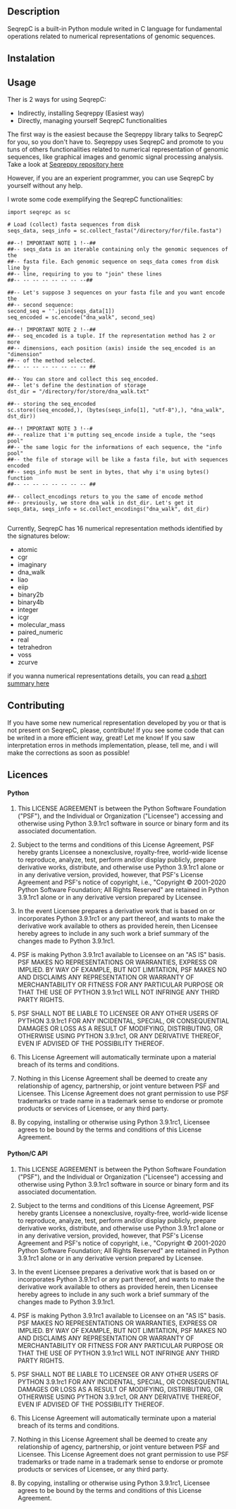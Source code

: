 ## Description
SeqrepC is a built-in Python module writed in C language for fundamental operations related to numerical representations of genomic sequences.

## Instalation

## Usage

Ther is 2 ways for using SeqrepC:
   * Indirectly, installing Seqreppy (Easiest way)
   * Directly, managing yourself SeqrepC functionalities


The first way is the easiest because the Seqreppy library talks to SeqrepC for you, so you don't have to. Seqreppy uses SeqrepC and promote to you tuns of others functionalities related to numerical representation of genomic sequences, like graphical images and genomic signal processing analysis.
Take a look at [Seqreppy repository here](https://github.com/ednilsonlomazi/seqreppy/tree/dev) 

However, if you are an experient programmer, you can use SeqrepC by yourself without any help.
 
I wrote some code exemplifying the SeqrepC functionalities: 

```
import seqrepc as sc

# Load (collect) fasta sequences from disk
seqs_data, seqs_info = sc.collect_fasta("/directory/for/file.fasta")

##--! IMPORTANT NOTE 1 !--##
##-- seqs_data is an iterable containing only the genomic sequences of the
##-- fasta file. Each genomic sequence on seqs_data comes from disk line by 
##-- line, requiring to you to "join" these lines
##-- -- -- -- -- -- -- --## 

##-- Let's suppose 3 sequences on your fasta file and you want encode the 
##-- second sequence:
second_seq = ''.join(seqs_data[1]) 
seq_encoded = sc.encode("dna_walk", second_seq)

##--! IMPORTANT NOTE 2 !--##
##-- seq_encoded is a tuple. If the representation method has 2 or more 
##-- dimensions, each position (axis) inside the seq_encoded is an "dimension" 
##-- of the method selected.
##-- -- -- -- -- -- -- -- ##

##-- You can store and collect this seq_encoded.
##-- let's define the destination of storage
dst_dir = "/directory/for/store/dna_walk.txt"

##-- storing the seq_encoded
sc.store((seq_encoded,), (bytes(seqs_info[1], "utf-8"),), "dna_walk", dst_dir))

##--! IMPORTANT NOTE 3 !--#
##-- realize that i'm putting seq_encode inside a tuple, the "seqs pool"
##-- the same logic for the informations of each sequence, the "info pool"
##-- the file of storage will be like a fasta file, but with sequences encoded
##-- seqs_info must be sent in bytes, that why i'm using bytes() function
##-- -- -- -- -- -- -- -- ##

##-- collect_encodings returs to you the same of encode method
##-- previously, we store dna_walk in dst_dir. Let's get it
seqs_data, seqs_info = sc.collect_encodings("dna_walk", dst_dir)
   
```

Currently, SeqrepC has 16 numerical representation methods identified by the signatures below:

* atomic
* cgr
* imaginary
* dna_walk
* liao
* eiip
* binary2b
* binary4b
* integer
* icgr
* molecular_mass
* paired_numeric
* real
* tetrahedron
* voss
* zcurve

if you wanna numerical representations details, you can read [a short summary here](https://github.com/ednilsonlomazi/seqreppy/blob/main/nr_summary.pdf)

## Contributing
If you have some new numerical representation developed by you or that is not present on SeqrepC, please, contribute! If you see some code that can be writed in a more efficient way, great! Let me know! 
If you saw interpretation erros in methods implementation, please, tell me, and i will make the corrections as soon as possible!

## Licences
#### Python

1. This LICENSE AGREEMENT is between the Python Software Foundation ("PSF"), and
   the Individual or Organization ("Licensee") accessing and otherwise using Python
   3.9.1rc1 software in source or binary form and its associated documentation.

2. Subject to the terms and conditions of this License Agreement, PSF hereby
   grants Licensee a nonexclusive, royalty-free, world-wide license to reproduce,
   analyze, test, perform and/or display publicly, prepare derivative works,
   distribute, and otherwise use Python 3.9.1rc1 alone or in any derivative
   version, provided, however, that PSF's License Agreement and PSF's notice of
   copyright, i.e., "Copyright © 2001-2020 Python Software Foundation; All Rights
   Reserved" are retained in Python 3.9.1rc1 alone or in any derivative version
   prepared by Licensee.

3. In the event Licensee prepares a derivative work that is based on or
   incorporates Python 3.9.1rc1 or any part thereof, and wants to make the
   derivative work available to others as provided herein, then Licensee hereby
   agrees to include in any such work a brief summary of the changes made to Python
   3.9.1rc1.

4. PSF is making Python 3.9.1rc1 available to Licensee on an "AS IS" basis.
   PSF MAKES NO REPRESENTATIONS OR WARRANTIES, EXPRESS OR IMPLIED.  BY WAY OF
   EXAMPLE, BUT NOT LIMITATION, PSF MAKES NO AND DISCLAIMS ANY REPRESENTATION OR
   WARRANTY OF MERCHANTABILITY OR FITNESS FOR ANY PARTICULAR PURPOSE OR THAT THE
   USE OF PYTHON 3.9.1rc1 WILL NOT INFRINGE ANY THIRD PARTY RIGHTS.

5. PSF SHALL NOT BE LIABLE TO LICENSEE OR ANY OTHER USERS OF PYTHON 3.9.1rc1
   FOR ANY INCIDENTAL, SPECIAL, OR CONSEQUENTIAL DAMAGES OR LOSS AS A RESULT OF
   MODIFYING, DISTRIBUTING, OR OTHERWISE USING PYTHON 3.9.1rc1, OR ANY DERIVATIVE
   THEREOF, EVEN IF ADVISED OF THE POSSIBILITY THEREOF.

6. This License Agreement will automatically terminate upon a material breach of
   its terms and conditions.

7. Nothing in this License Agreement shall be deemed to create any relationship
   of agency, partnership, or joint venture between PSF and Licensee.  This License
   Agreement does not grant permission to use PSF trademarks or trade name in a
   trademark sense to endorse or promote products or services of Licensee, or any
   third party.

8. By copying, installing or otherwise using Python 3.9.1rc1, Licensee agrees
   to be bound by the terms and conditions of this License Agreement.


#### Python/C API

1. This LICENSE AGREEMENT is between the Python Software Foundation ("PSF"), and
   the Individual or Organization ("Licensee") accessing and otherwise using Python
   3.9.1rc1 software in source or binary form and its associated documentation.

2. Subject to the terms and conditions of this License Agreement, PSF hereby
   grants Licensee a nonexclusive, royalty-free, world-wide license to reproduce,
   analyze, test, perform and/or display publicly, prepare derivative works,
   distribute, and otherwise use Python 3.9.1rc1 alone or in any derivative
   version, provided, however, that PSF's License Agreement and PSF's notice of
   copyright, i.e., "Copyright © 2001-2020 Python Software Foundation; All Rights
   Reserved" are retained in Python 3.9.1rc1 alone or in any derivative version
   prepared by Licensee.

3. In the event Licensee prepares a derivative work that is based on or
   incorporates Python 3.9.1rc1 or any part thereof, and wants to make the
   derivative work available to others as provided herein, then Licensee hereby
   agrees to include in any such work a brief summary of the changes made to Python
   3.9.1rc1.

4. PSF is making Python 3.9.1rc1 available to Licensee on an "AS IS" basis.
   PSF MAKES NO REPRESENTATIONS OR WARRANTIES, EXPRESS OR IMPLIED.  BY WAY OF
   EXAMPLE, BUT NOT LIMITATION, PSF MAKES NO AND DISCLAIMS ANY REPRESENTATION OR
   WARRANTY OF MERCHANTABILITY OR FITNESS FOR ANY PARTICULAR PURPOSE OR THAT THE
   USE OF PYTHON 3.9.1rc1 WILL NOT INFRINGE ANY THIRD PARTY RIGHTS.

5. PSF SHALL NOT BE LIABLE TO LICENSEE OR ANY OTHER USERS OF PYTHON 3.9.1rc1
   FOR ANY INCIDENTAL, SPECIAL, OR CONSEQUENTIAL DAMAGES OR LOSS AS A RESULT OF
   MODIFYING, DISTRIBUTING, OR OTHERWISE USING PYTHON 3.9.1rc1, OR ANY DERIVATIVE
   THEREOF, EVEN IF ADVISED OF THE POSSIBILITY THEREOF.

6. This License Agreement will automatically terminate upon a material breach of
   its terms and conditions.

7. Nothing in this License Agreement shall be deemed to create any relationship
   of agency, partnership, or joint venture between PSF and Licensee.  This License
   Agreement does not grant permission to use PSF trademarks or trade name in a
   trademark sense to endorse or promote products or services of Licensee, or any
   third party.

8. By copying, installing or otherwise using Python 3.9.1rc1, Licensee agrees
   to be bound by the terms and conditions of this License Agreement.
